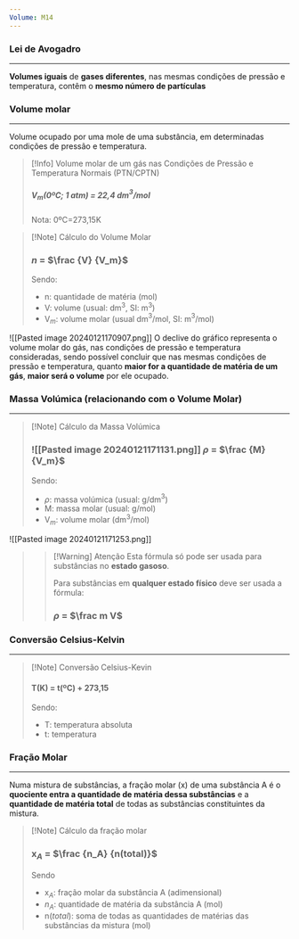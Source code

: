 ```yaml
---
Volume: M14
---
```

### Lei de Avogadro
---
**Volumes iguais** de **gases diferentes**, nas mesmas condições de pressão e temperatura, contêm o **mesmo número de partículas**

### Volume molar
---
Volume ocupado por uma mole de uma substância, em determinadas condições de pressão e temperatura.

>[!Info] Volume molar de um gás nas Condições de Pressão e Temperatura Normais (PTN/CPTN)
>##### V$_m$(0ºC; 1 atm) = 22,4 dm$^3$/mol
>
>
>Nota: 0ºC=273,15K

>[!Note] Cálculo do Volume Molar
>### $n$ = $\frac {V} {V_m}$
>
>Sendo:
>- n: quantidade de matéria (mol)
>- V: volume (usual: dm$^3$, SI: m$^3$)
>- V$_m$: volume molar (usual dm$^3$/mol, SI: m$^3$/mol)

![[Pasted image 20240121170907.png]]
O declive do gráfico representa o volume molar do gás, nas condições de pressão e temperatura consideradas, sendo possível concluir que nas mesmas condições de pressão e temperatura, quanto **maior for a quantidade de matéria de um gás**, **maior será o volume** por ele ocupado.

### Massa Volúmica (relacionando com o Volume Molar)
---
>[!Note] Cálculo da Massa Volúmica
>### ![[Pasted image 20240121171131.png]] $\rho$ = $\frac {M} {V_m}$
>
>Sendo:
>- $\rho$: massa volúmica (usual: g/dm$^3$)
>- M: massa molar (usual: g/mol)
>- V$_m$: volume molar (dm$^3$/mol)
>
>
![[Pasted image 20240121171253.png]]
>>[!Warning] Atenção
>>Esta fórmula só pode ser usada para substâncias no **estado gasoso**.
>>
>>Para substâncias em **qualquer estado físico** deve ser usada a fórmula:
>>### $\rho$ = $\frac m V$

### Conversão Celsius-Kelvin
---
>[!Note] Conversão Celsius-Kevin
>#### T(K) = t(ºC) + 273,15
>
>Sendo:
>- T: temperatura absoluta
>- t: temperatura

### Fração Molar
---
Numa mistura de substâncias, a fração molar (x) de uma substância A é o **quociente entra a quantidade de matéria dessa substâncias** e a **quantidade de matéria total** de todas as substâncias constituintes da mistura.

>[!Note] Cálculo da fração molar
>### x$_A$ = $\frac {n_A} {n(total)}$
>
>Sendo
>- x$_A$: fração molar da substância A (adimensional)
>- $n_A$: quantidade de matéria da substância A (mol)
>- n$(total)$: soma de todas as quantidades de matérias das substâncias da mistura (mol)


